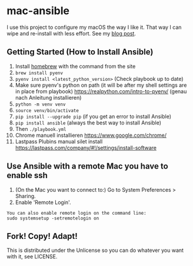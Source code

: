 mac-ansible
===========

I use this project to configure my macOS the way I like it. That way I can wipe
and re-install with less effort. See my
[blog post](https://adamj.eu/tech/2019/03/20/how-i-provision-my-macbook-with-ansible/).


Getting Started (How to Install Ansible)
----------------------------------------

1. Install [homebrew](http://brew.sh/) with the command from the site
2. `brew install pyenv`
3. `pyenv install <latest_python_version>` (Check playbook up to date)
4. Make sure pyenv's python on path (it will be after my shell settings are in place from playbook)
   https://realpython.com/intro-to-pyenv/    (genau nach Anleitung installieren)
5. `python -m venv venv`
6. `source venv/bin/activate`
6. `pip install --upgrade pip`  (if you get an error to install Ansible)
5. `pip install ansible` (always the best way to install Ansible)
6. Then `./playbook.yml`
7. Chrome manuell installieren https://www.google.com/chrome/
8. Lastpass Plubins manual silet install https://lastpass.com/company/#!/settings/install-software


Use Ansible with a remote Mac you have to enable ssh
----------------------------------------------------
1. (On the Mac you want to connect to:) Go to System Preferences > Sharing.
2. Enable 'Remote Login'.

```
You can also enable remote login on the command line:
sudo systemsetup -setremotelogin on
```

Fork! Copy! Adapt!
------------------

This is distributed under the Unlicense so you can do whatever you want with
it, see LICENSE.
